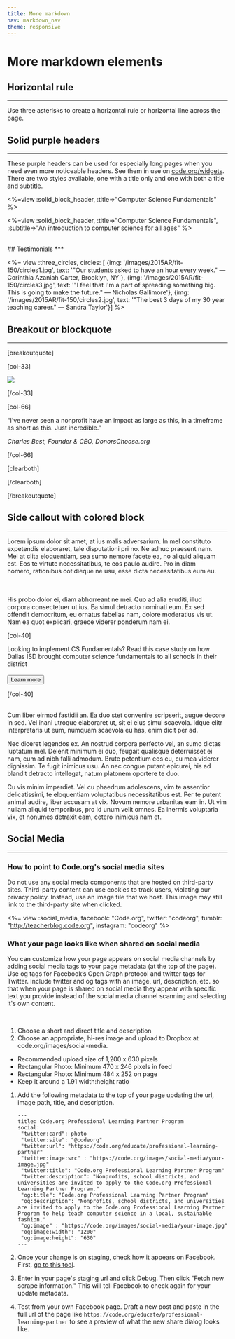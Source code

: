 ```yaml
---
title: More markdown
nav: markdown_nav
theme: responsive
---
```


# More markdown elements

## Horizontal rule
***
Use three asterisks to create a horizontal rule or horizontal line across the page.

## Solid purple headers
***
These purple headers can be used for especially long pages when you need even more noticeable headers. See them in use on [code.org/widgets](/widgets). There are two styles available, one with a title only and one with both a title and subtitle.

<%=view :solid_block_header, :title=>"Computer Science Fundamentals" %>

<%=view :solid_block_header, :title=>"Computer Science Fundamentals", :subtitle=>"An introduction to computer science for all ages" %>

<br>
## Testimonials
***

<%= view :three_circles, circles: [
{img: '/images/2015AR/fit-150/circles1.jpg', text: '"Our students asked to have an hour every week." &mdash; Corinthia Azaniah Carter, Brooklyn, NY'},
{img: '/images/2015AR/fit-150/circles3.jpg', text: '"I feel that I\'m a part of spreading something big. This is going to make the future." &mdash; Nicholas Gallimore'},
{img: '/images/2015AR/fit-150/circles2.jpg', text: '"The best 3 days of my 30 year teaching career." &mdash; Sandra Taylor'}] %>

## Breakout or blockquote
***

[breakoutquote]

[col-33]

<img src="/images/AR2016/best.jpg" style="max-width: 80%"/>

[/col-33]

[col-66]

“I've never seen a nonprofit have an impact as large as this, in a timeframe as short as this. Just incredible.”

*Charles Best, Founder & CEO, DonorsChoose.org*

[/col-66]

[clearboth]

[/clearboth]
   
[/breakoutquote]

## Side callout with colored block
***

<link href="/css/educate.css" rel="stylesheet">

<div class="col-60", style="padding-right:20px;">

Lorem ipsum dolor sit amet, at ius malis adversarium. In mel constituto expetendis elaboraret, tale disputationi pri no. Ne adhuc praesent nam. Mel at clita eloquentiam, sea sumo nemore facete ea, no aliquid aliquam est. Eos te virtute necessitatibus, te eos paulo audire. Pro in diam homero, rationibus cotidieque ne usu, esse dicta necessitatibus eum eu.

<br>
<br>
His probo dolor ei, diam abhorreant ne mei. Quo ad alia eruditi, illud corpora consectetuer ut ius. Ea simul detracto nominati eum. Ex sed offendit democritum, eu ornatus fabellas nam, dolore moderatius vis ut. Nam ea quot explicari, graece viderer ponderum nam ei.

</div>

[col-40]

<div class="educate-callout-box">
  Looking to implement CS Fundamentals? Read this case study on how Dallas ISD brought computer science fundamentals to all schools in their district
  <br>
  <br>
  <a href="/educate"><button class="educate-button" style="position: relative">Learn more</button></a>
</div>

[/col-40]

<div style="clear:both"></div>

<br>
Cum liber eirmod fastidii an. Ea duo stet convenire scripserit, augue decore in sed. Vel inani utroque elaboraret ut, sit ei eius simul scaevola. Idque elitr interpretaris ut eum, numquam scaevola eu has, enim dicit per ad.

Nec diceret legendos ex. An nostrud corpora perfecto vel, an sumo dictas luptatum mel. Delenit minimum ei duo, feugait qualisque deterruisset ei nam, cum ad nibh falli admodum. Brute petentium eos cu, cu mea viderer dignissim. Te fugit inimicus usu. An nec congue putant epicurei, his ad blandit detracto intellegat, natum platonem oportere te duo.

Cu vis minim imperdiet. Vel cu phaedrum adolescens, vim te assentior delicatissimi, te eloquentiam voluptatibus necessitatibus est. Per te putent animal audire, liber accusam at vix. Novum nemore urbanitas eam in. Ut vim nullam aliquid temporibus, pro id unum velit omnes. Ea inermis voluptaria vix, et nonumes detraxit eam, cetero inimicus nam et.


## Social Media
***

### How to point to Code.org's social media sites
Do not use any social media components that are hosted on third-party sites. Third-party content can use cookies to track users, violating our privacy policy. Instead, use an image file that we host. This image may still link to the third-party site when clicked.

<%= view :social_media, facebook: "Code.org", twitter: "codeorg", tumblr: "http://teacherblog.code.org", instagram: "codeorg" %>

### What your page looks like when shared on social media
You can customize how your page appears on social media channels by adding social media tags to your page metadata (at the top of the page). Use og tags for Facebook’s Open Graph protocol and twitter tags for Twitter. Include twitter and og tags with an image, url, description, etc. so that when your page is shared on social media they appear with specific text you provide instead of the social media channel scanning and selecting it's own content.

<br>

1. Choose a short and direct title and description
1. Choose an appropriate, hi-res image and upload to Dropbox at code.org/images/social-media.
  * Recommended upload size of 1,200 x 630 pixels
  * Rectangular Photo: Minimum 470 x 246 pixels in feed
  * Rectangular Photo: Minimum 484 x 252 on page
  * Keep it around a 1.91 width:height ratio
1. Add the following metadata to the top of your page updating the url, image path, title, and description.

	```
	---
	title: Code.org Professional Learning Partner Program
	social:
	 "twitter:card": photo
	 "twitter:site": "@codeorg"
	 "twitter:url": "https://code.org/educate/professional-learning-partner"
	 "twitter:image:src" : "https://code.org/images/social-media/your-image.jpg"
	 "twitter:title": "Code.org Professional Learning Partner Program"
	 "twitter:description": "Nonprofits, school districts, and universities are invited to apply to the Code.org Professional Learning Partner Program."
	 "og:title": "Code.org Professional Learning Partner Program"
	 "og:description": "Nonprofits, school districts, and universities are invited to apply to the Code.org Professional Learning Partner Program to help teach computer science in a local, sustainable fashion."
	 "og:image" : "https://code.org/images/social-media/your-image.jpg"
	 "og:image:width": "1200"
	 "og:image:height": "630"
	---
	```
1. Once your change is on staging, check how it appears on Facebook. First, [go to this tool](https://developers.facebook.com/tools/debug).
1. Enter in your page's staging url and click Debug. Then click "Fetch new scrape information." This will tell Facebook to check again for your update metadata.
1. Test from your own Facebook page. Draft a new post and paste in the full url of the page like `https://code.org/educate/professional-learning-partner` to see a preview of what the new share dialog looks like. 

<br>
